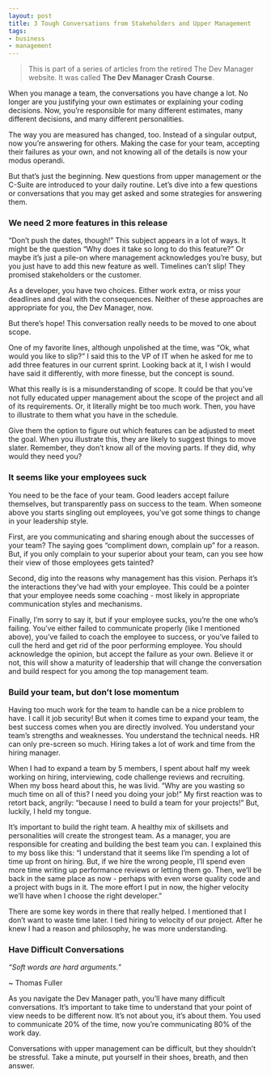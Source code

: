 ```yaml
---
layout: post
title: 3 Tough Conversations from Stakeholders and Upper Management
tags:
- business
- management
---
```

> This is part of a series of articles from the retired The Dev Manager website.  It was called **The Dev Manager Crash Course**.

When you manage a team, the conversations you have change a lot. No longer are you justifying your own estimates or explaining your coding decisions. Now, you’re responsible for many different estimates, many different decisions, and many different personalities.

The way you are measured has changed, too. Instead of a singular output, now you’re answering for others. Making the case for your team, accepting their failures as your own, and not knowing all of the details is now your modus operandi.

But that’s just the beginning. New questions from upper management or the C-Suite are introduced to your daily routine. Let’s dive into a few questions or conversations that you may get asked and some strategies for answering them.

### We need 2 more features in this release
“Don’t push the dates, though!” This subject appears in a lot of ways. It might be the question “Why does it take so long to do this feature?” Or maybe it’s just a pile-on where management acknowledges you’re busy, but you just have to add this new feature as well. Timelines can’t slip! They promised stakeholders or the customer.

As a developer, you have two choices. Either work extra, or miss your deadlines and deal with the consequences. Neither of these approaches are appropriate for you, the Dev Manager, now.

But there’s hope! This conversation really needs to be moved to one about scope.

One of my favorite lines, although unpolished at the time, was “Ok, what would you like to slip?” I said this to the VP of IT when he asked for me to add three features in our current sprint. Looking back at it, I wish I would have said it differently, with more finesse, but the concept is sound.

What this really is is a misunderstanding of scope. It could be that you’ve not fully educated upper management about the scope of the project and all of its requirements. Or, it literally might be too much work. Then, you have to illustrate to them what you have in the schedule.

Give them the option to figure out which features can be adjusted to meet the goal. When you illustrate this, they are likely to suggest things to move slater. Remember, they don’t know all of the moving parts. If they did, why would they need you?

### It seems like your employees suck
You need to be the face of your team. Good leaders accept failure themselves, but transparently pass on success to the team. When someone above you starts singling out employees, you’ve got some things to change in your leadership style.

First, are you communicating and sharing enough about the successes of your team? The saying goes “compliment down, complain up” for a reason. But, if you only complain to your superior about your team, can you see how their view of those employees gets tainted?

Second, dig into the reasons why management has this vision. Perhaps it’s the interactions they’ve had with your employee. This could be a pointer that your employee needs some coaching - most likely in appropriate communication styles and mechanisms.

Finally, I’m sorry to say it, but if your employee sucks, you’re the one who’s failing. You’ve either failed to communicate properly (like I mentioned above), you’ve failed to coach the employee to success, or you’ve failed to cull the herd and get rid of the poor performing employee. You should acknowledge the opinion, but accept the failure as your own. Believe it or not, this will show a maturity of leadership that will change the conversation and build respect for you among the top management team.

### Build your team, but don’t lose momentum
Having too much work for the team to handle can be a nice problem to have. I call it job security! But when it comes time to expand your team, the best success comes when you are directly involved. You understand your team’s strengths and weaknesses. You understand the technical needs. HR can only pre-screen so much. Hiring takes a lot of work and time from the hiring manager.

When I had to expand a team by 5 members, I spent about half my week working on hiring, interviewing, code challenge reviews and recruiting. When my boss heard about this, he was livid. “Why are you wasting so much time on all of this? I need you doing your job!” My first reaction was to retort back, angrily: “because I need to build a team for your projects!” But, luckily, I held my tongue.

It’s important to build the right team. A healthy mix of skillsets and personalities will create the strongest team. As a manager, you are responsible for creating and building the best team you can. I explained this to my boss like this: “I understand that it seems like I’m spending a lot of time up front on hiring. But, if we hire the wrong people, I’ll spend even more time writing up performance reviews or letting them go. Then, we’ll be back in the same place as now - perhaps with even worse quality code and a project with bugs in it. The more effort I put in now, the higher velocity we’ll have when I choose the right developer.”

There are some key words in there that really helped. I mentioned that I don’t want to waste time later. I tied hiring to velocity of our project. After he knew I had a reason and philosophy, he was more understanding.

### Have Difficult Conversations
*“Soft words are hard arguments.”*

~ Thomas Fuller

As you navigate the Dev Manager path, you’ll have many difficult conversations. It’s important to take time to understand that your point of view needs to be different now. It’s not about you, it’s about them. You used to communicate 20% of the time, now you’re communicating 80% of the work day.

Conversations with upper management can be difficult, but they shouldn’t be stressful. Take a minute, put yourself in their shoes, breath, and then answer.